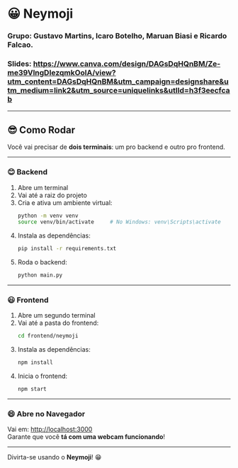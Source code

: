 # 😀 Neymoji


### Grupo: Gustavo Martins, Icaro Botelho, Maruan Biasi e Ricardo Falcao.

### Slides: https://www.canva.com/design/DAGsDqHQnBM/Ze-me39VlngDIezqmkOolA/view?utm_content=DAGsDqHQnBM&utm_campaign=designshare&utm_medium=link2&utm_source=uniquelinks&utlId=h3f3eecfcab

------------------

## 😎 Como Rodar

Você vai precisar de **dois terminais**: um pro backend e outro pro frontend.

---

### 😊 Backend

1. Abre um terminal  
2. Vai até a raiz do projeto  
3. Cria e ativa um ambiente virtual:
   ```bash
   python -m venv venv
   source venv/bin/activate     # No Windows: venv\Scripts\activate
   ```
4. Instala as dependências:
   ```bash
   pip install -r requirements.txt
   ```
5. Roda o backend:
   ```bash
   python main.py
   ```

---

### 😃 Frontend

1. Abre um segundo terminal  
2. Vai até a pasta do frontend:
   ```bash
   cd frontend/neymoji
   ```
3. Instala as dependências:
   ```bash
   npm install
   ```
4. Inicia o frontend:
   ```bash
   npm start
   ```

---

### 😄 Abre no Navegador

Vai em: [http://localhost:3000](http://localhost:3000)  
Garante que você **tá com uma webcam funcionando**!

---

Divirta-se usando o **Neymoji**! 😁
